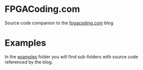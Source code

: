 # FPGACoding.com
Source code companion to the [fpgacoding.com](https://fpgacoding.com) blog

# Examples
In the [examples](https://github.com/mseminatore/fpgacoding/tree/master/examples) folder you will find sub-folders with source code referenced by the blog.
